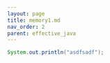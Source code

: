 ```yaml
---
layout: page
title: memory1.md
nav_order: 2
parent: effective_java
---
```


```java
System.out.println("asdfsadf");
```